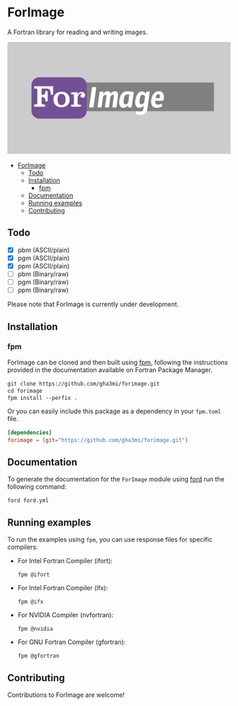 # ForImage

A Fortran library for reading and writing images.

![ForImage](media/logo.png)

- [ForImage](#forimage)
  - [Todo](#todo)
  - [Installation](#installation)
    - [fpm](#fpm)
  - [Documentation](#documentation)
  - [Running examples](#running-examples)
  - [Contributing](#contributing)

## Todo

- [x] pbm (ASCII/plain)
- [x] pgm (ASCII/plain)
- [x] ppm (ASCII/plain)
- [ ] pbm (Binary/raw)
- [ ] pgm (Binary/raw)
- [ ] ppm (Binary/raw)

Please note that ForImage is currently under development.

## Installation

### fpm

ForImage can be cloned and then built using
[fpm](https://github.com/fortran-lang/fpm), following the instructions provided
in the documentation available on Fortran Package Manager.

```shell
git clone https://github.com/gha3mi/forimage.git
cd forimage
fpm install --perfix .
```

Or you can easily include this package as a dependency in your `fpm.toml` file.

```toml
[dependencies]
forimage = {git="https://github.com/gha3mi/forimage.git"}
```

## Documentation

To generate the documentation for the `ForImage` module using
[ford](https://github.com/Fortran-FOSS-Programmers/ford) run the following
command:

```shell
ford ford.yml
```

## Running examples

To run the examples using `fpm`, you can use response files for specific
compilers:

- For Intel Fortran Compiler (ifort):

  ```shell
  fpm @ifort
  ```

- For Intel Fortran Compiler (ifx):

  ```shell
  fpm @ifx
  ```

- For NVIDIA Compiler (nvfortran):

  ```shell
  fpm @nvidia
  ```

- For GNU Fortran Compiler (gfortran):

  ```shell
  fpm @gfortran
  ```

## Contributing

Contributions to ForImage are welcome!
